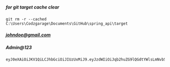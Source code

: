 ##### for git target cache clear 
```
git rm -r --cached C:\Users\Codzgarage\Documents\GitHub\spring_api\target
```


##### johndoe@gmail.com
##### Admin@123

```
eyJ0eXAiOiJKV1QiLCJhbGciOiJIUzUxMiJ9.eyJzdWIiOiJqb2huZG9lQGdtYWlsLmNvbSIsImlhdCI6MTcyNTUyMTA0MCwiZXhwIjoxNzMzMjk3MDQwfQ.Ngufoq2O9eBrOkJsXnHQiWD8znFpQTbXRkHfckiftUd65iEp98P1pH1F8_QQ8CqHbW81XpvDLhx7frnoOvV9Qw
```